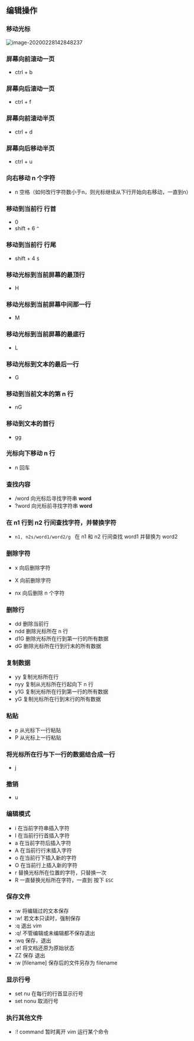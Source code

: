 ## 编辑操作

### 移动光标

![image-20200228142848237](https://gitee.com/xiaoxiunique/picgo-image/raw/master/image-20200228142848237.png)

### 屏幕向前滚动一页 

- ctrl + b

### 屏幕向后滚动一页

- ctrl + f

### 屏幕向前滚动半页

- ctrl + d

### 屏幕向后移动半页

- ctrl + u

### 向右移动 n 个字符

- n 空格（如何改行字符数小于n，则光标继续从下行开始向右移动，一直到n）

### 移动到当前行 行首

- 0 
- shift + 6 `^`

### 移动到当前行 行尾

- shift + 4 `$`

### 移动光标到当前屏幕的最顶行

- H

### 移动光标到当前屏幕中间那一行

- M

### 移动光标到当前屏幕的最底行

- L

### 移动光标到文本的最后一行

- G

### 移动到当前文本的第 n 行

- nG

### 移动到文本的首行

- gg

### 光标向下移动 n 行

- n 回车

### 查找内容

- /word 向光标后寻找字符串 **word** 
- ?word 向光标前寻找字符串 **word**

### 在 n1 行到 n2 行间查找字符，并替换字符

- `n1, n2s/word1/word2/g ` 在 n1 和 n2 行间查找 word1 并替换为 word2

### 删除字符

- x 向后删除字符
- X 向前删除字符

- nx 向后删除 n 个字符

### 删除行

- dd 删除当前行
- ndd 删除光标所在 n 行
- d1G 删除光标所在行到第一行的所有数据
- dG 删除光标所在行到行末的所有数据

### 复制数据

- yy 复制光标所在行
- nyy 复制从光标所在行起向下 n 行
- y1G 复制光标所在行到第一行的所有数据
- yG 复制光标所在行到末行的所有数据

### 粘贴

- p 从光标下一行粘贴
- P 从光标上一行粘贴

### 将光标所在行与下一行的数据结合成一行

- j

### 撤销

- u

### 编辑模式

- i 在当前字符串插入字符
- I 在当前行行首插入字符
- a 在当前字符后插入字符
- A 在当前行行末插入字符
- o 在当前行下插入新的字符
- O 在当前行上插入新的字符
- r 替换光标所在位置的字符，只替换一次
- R 一直替换光标所在字符，一直到 按下 `ESC`

### 保存文件

- :w 将编辑过的文本保存
- :w! 若文本只读时，强制保存
- :q 退出 vim
- :q! 不管编辑或未编辑都不保存退出
- :wq 保存，退出
- :e! 将文档还原为原始状态
- ZZ 保存 退出
- :w [filename] 保存后的文件另存为 filename

### 显示行号

- set nu 在每行的行首显示行号
- set nonu 取消行号

### 执行其他文件

- :! command 暂时离开 vim 运行某个命令